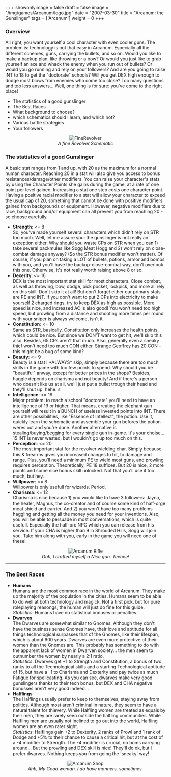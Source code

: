 +++
showonlyimage = false
draft = false
image = "/img/games/Arcanum/logo.jpg"
date = "2007-03-30"
title = "Arcanum: the Gunslinger"
tags = ['Arcanum']
weight = 0
+++

<div class='vspace'></div><h3>Overview</h3>

<p class='vspace'>All right, you want yourself a cool character with even cooler guns. The problem is: technology is not that easy in Arcanum. Especially all the different schemes, guns, carrying the bullets, and so on. Would you like to make a backup plan, like throwing or a bow? Or would you just like to grab yourself an axe and whack the enemy when you run out of bullets? Or would you go running and rely on your followers? And are you going to raise INT to 18 to get the "doctorate" schools? Will you get DEX high enough to dodge most blows from enemies who come too close? Too many questions and too less answers... Well, one thing is for sure: you've come to the right place!
</p>

- The statistics of a good gunslinger
- The Best Races
- What background to choose?
- which schematics should I learn, and which not?
- Various battle strategies
- Your followers

<div class='vspace'></div><div  style='text-align: center;'><img src='/img/games/Arcanum/finerevolver.jpg' alt='FineRevolver' title='FineRevolver' /><br /><em>A fine Revolver Schematic</em></div>
<div class='vspace'></div><h3>The statistics of a good Gunslinger</h3>

<p class='vspace'>A basic stat ranges from 1 and up, with 20 as the maximum for a normal human character. Reaching 20 in a stat will also give you access to bonus resistances/damage/other modifiers. You can raise your character's stats by using the Character Points she gains during the game, at a rate of one point per level gained. Increasing a stat one step costs one character point. Having a positive racial modifier to a stat will allow your character to exceed the usual cap of 20, something that cannot be done with positive modifiers gained from backgrounds or equipment. However, negative modifiers due to race, background and/or equipment can all prevent you from reaching 20 - so choose carefully.
</p>
<div class='vspace'></div><ul><li><strong>Strength</strong>: &lt;= 8<br />So, you've made yourself several characters which didn't rely on STR too much. Well, let me assure you: the gunslinger is not really an exception either. Why should you waste <span class='wikiword'>CPs</span> on STR when you can 1) take several packmules like Sogg Meat Hogg and 2) won't rely on close-combat damage anyway? (So the STR bonus modifier won't matter). Of course, if you plan on taking a LOT of bullets, potions, armor and bombs with you, and you'll have the backup-close-combat way, don't overlook this one. Otherwise, it's not really worth raising above 8 or so.
</li><li><strong>Dexerity</strong>: &lt;= 16<br />DEX is the most important stat skill for most characters. Close combat, as well as throwing, bow, dodge, pick pocket, lockpick, and more all rely on this skill. Don't skip it at all! But don't forget either our primary stats are PE and INT. If you don't want to put 2 <span class='wikiword'>CPs</span> into electricity to make yourself 2 charged rings, try to keep DEX as high as possible. More speed is nice, and increased AC is also good! You won't need too high speed, but prowling from a distance and shooting more times per round with your sniper is always welcome, isn't it.
</li><li><strong>Constitution</strong>: &lt;= 10<br />Same as STR, basically. Constitution only increases the health points, which could be nice. But since we DON'T want to get hit, we'll skip this also. Besides, 65 <span class='wikiword'>CPs</span> aren't that much. Also, generally even a sneaky thief won't need too much CON either. Strange Geoffrey has 20 CON - this might be a bug of some kind?
</li><li><strong>Beauty</strong>: &lt;= 9<br />Beauty is a stat I *ALWAYS* skip, simply because there are too much skills in the game with too few points to spend. Why should you be "beautiful" anway, except for better prices in the shops? Besides, haggle depends on charisma and not beauty! And if there's a person who doesn't like us at all, we'll just put a bullet trough their head and they'll shut up, hehe. s
</li><li><strong>Intelligence</strong>: &lt;= 19<br />Major problem: to reach a school "doctorate" you'll need to have an intelligence of 19 or higher. That means, creating the elephant gun yourself will result in a BUNCH of useless invested points into INT. There are other possibilities, like "Essence of Intellect", the potion. Use it, quickly learn the schematic and assemble your gun befores the potion weres out and you're done. Another alternative is stealing/buying/begging for every single gun in-game. It's your choise... 15 INT is never wasted, but I wouldn't go up too much on this.
</li><li><strong>Perception</strong>: &lt;= 20<br />The most important stat for the revolver wielding char. Simply because this &amp; firearms gives you increased changes to hit, to damage and range. Plus, you'll need a minimum PE to wield most guns, and prowling requires perception. Theoretically, PE 18 suffices. But 20 is nice, 2 more points and some nice bonus skill unlocked. Not that you'll use it too much, but hey.
</li><li><strong>Willpower</strong>: &lt;= 8<br />Willpower is only usefull for wizards. Period.
</li><li><strong>Charisma</strong>: &lt;= 12<br />Charisma is nice because 1) you would like to have 3 followers: Jayna, the healer, Magnus, the co-creator and of course some kind of half-orge meat shield and carrier. And 2) you won't have too many problems haggling and getting all the money you need for your inventions. Also, you will be able to persuade in most conversations, which is quite usefull. Especially the half-orc NPC which you can release from his service. If your CHA is higher than 9 in Shrouded Hills, Sogg will join you. Take him along with you, early in the game you will need one of these!
</li></ul><div class='vspace'></div><div  style='text-align: center;'><img src='/img/games/Arcanum/screens/arc_rifle.jpg' alt='Arcanum Rifle' title='Arcanum Rifle' /><br /><em>Ooh, I crafted myself a Nice gun. Teehee!</em></div>
<div class='vspace'></div><hr />
<div class='vspace'></div><h3>The Best Races</h3>

<div class='vspace'></div><ul><li><strong>Humans</strong><br />Humans are the most common race in the world of Arcanum. They make up the majority of the population in the cities. Humans seem to be able to do well at both technology and magick. Not a first pick, but for pure roleplaying reasongs, the human will just do fine for this guide.<br /><em>Statistics</em>: Humans have no statistical bonuses or penalties.
</li><li><strong>Dwarves</strong><br />The Dwarves are somewhat similar to Gnomes. Although they don't have the business sense Gnomes have, their love and aptitude for all things technological surpasses that of the Gnomes, like their lifespan, which is about 600 years. Dwarves are even more protective of their women than the Gnomes are. This probably has something to do with the apparent lack of women in Dwarven society... the men seem to outnumber the women by nearly a 2:1 ratio.<br /><em>Statistics</em>: Dwarves get +1 to Strength and Constitution, a bonus of two ranks to all the Technological skills and a starting Technological aptitude of 15, but have a -1 to Charisma and Dexterity and pay twice as much Fatigue for spellcasting. As you can see, dwarves make very good gunslingers thanks to their tech bonus, but DEX and CHA negative bonusses aren't very good indeed...
</li><li><strong>Halflings</strong><br />The Halflings usually prefer to keep to themselves, staying away from politics. Although most aren't criminal in nature, they seem to have a natural talent for thievery. While Halfling women are treated as equals by their men, they are rarely seen outside the halfling communities. While Halfling men are usually not inclined to go out into the world, Halfling women are an even rarer sight.<br /><em>Statistics</em>: Halflings gain +2 to Dexterity, 2 ranks of Prowl and 1 rank of Dodge and +5% to their chance to cause a critical hit, but at the cost of a -4 modifier to Strength. The -4 modifier is crucial; no boms carrying around... But the prowling and DEX skill is nice! They'll do ok, but I prefer dwarves. Nothing keeps you from going the 'sneaky' way!
</li></ul><div class='vspace'></div><div  style='text-align: center;'><img src='/img/games/Arcanum/screens/arc_tarant.jpg' alt='Arcanum Shop' title='Arcanum Shop' /><br /><em>Ahh, My Good woman. I do have manners, sometimes.</em></div>
<p class='vspace'><a name='bg' id='bg'></a>
<a name='schematics' id='schematics'></a>
<a name='strat' id='strat'></a>
<a name='npcs' id='npcs'></a>
&nbsp;
</p>